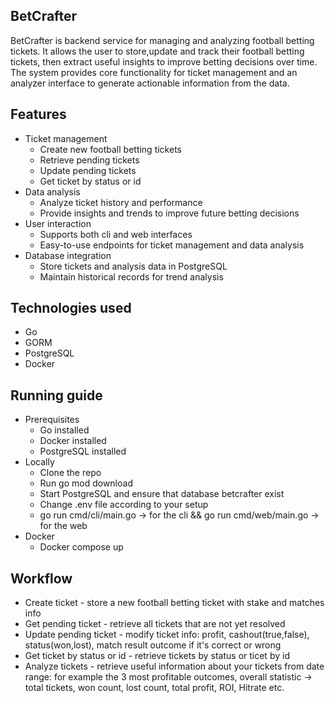 BetCrafter
-
BetCrafter is backend service for managing and analyzing football betting tickets.
It allows the user to store,update and track their football betting tickets, then extract useful insights to improve betting decisions over time.
The system provides core functionality for ticket management and an analyzer interface to generate actionable information from the data.


Features
-
* Ticket management
  * Create new football betting tickets
  * Retrieve pending tickets
  * Update pending tickets
  * Get ticket by status or id
* Data analysis
  * Analyze ticket history and performance
  * Provide insights and trends to improve future betting decisions
* User interaction
  * Supports both cli and web interfaces
  * Easy-to-use endpoints for ticket management and data analysis
* Database integration
  * Store tickets and analysis data in PostgreSQL
  * Maintain historical records for trend analysis


Technologies used
-
* Go
* GORM
* PostgreSQL
* Docker


Running guide
-
* Prerequisites
  * Go installed
  * Docker installed
  * PostgreSQL installed
* Locally
  * Clone the repo
  * Run go mod download
  * Start PostgreSQL and ensure that database betcrafter exist
  * Change .env file according to your setup
  * go run cmd/cli/main.go -> for the cli && go run cmd/web/main.go -> for the web
* Docker
  * Docker compose up


Workflow
-
* Create ticket - store a new football betting ticket with stake and matches info
* Get pending ticket - retrieve all tickets that are not yet resolved
* Update pending ticket - modify ticket info: profit, cashout(true,false), status(won,lost), match result outcome if it's correct or wrong
* Get ticket by status or id - retrieve tickets by status or ticet by id
* Analyze tickets - retrieve useful information about your tickets from date range: for example the 3 most profitable outcomes, overall statistic -> total tickets, won count, lost count, total profit, ROI, Hitrate etc.
